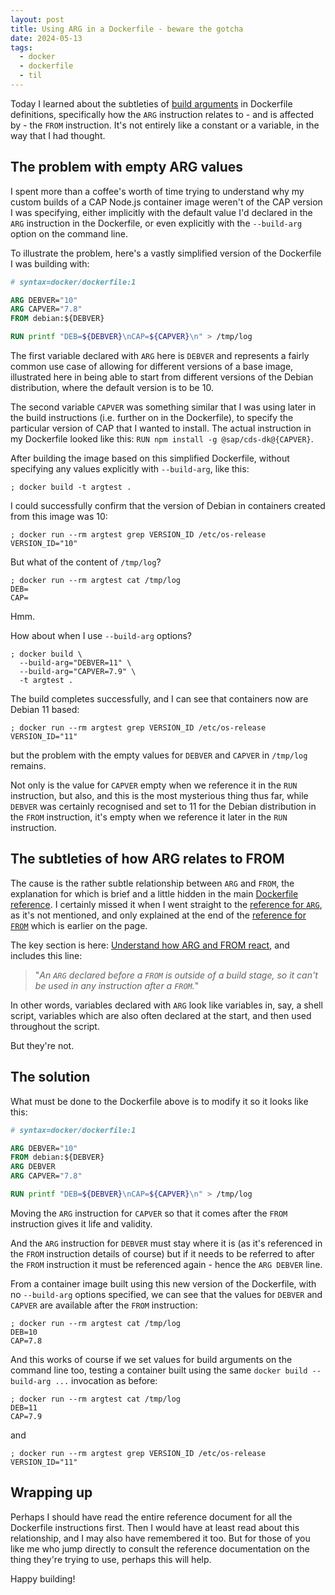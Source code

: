 ```yaml
---
layout: post
title: Using ARG in a Dockerfile - beware the gotcha
date: 2024-05-13
tags:
  - docker
  - dockerfile
  - til
---
```

Today I learned about the subtleties of [build arguments](https://docs.docker.com/build/guide/build-args/) in Dockerfile definitions, specifically how the `ARG` instruction relates to - and is affected by - the `FROM` instruction. It's not entirely like a constant or a variable, in the way that I had thought.

## The problem with empty ARG values

I spent more than a coffee's worth of time trying to understand why my custom builds of a CAP Node.js container image weren't of the CAP version I was specifying, either implicitly with the default value I'd declared in the `ARG` instruction in the Dockerfile, or even explicitly with the `--build-arg` option on the command line.

To illustrate the problem, here's a vastly simplified version of the Dockerfile I was building with:

```dockerfile
# syntax=docker/dockerfile:1

ARG DEBVER="10"
ARG CAPVER="7.8"
FROM debian:${DEBVER}

RUN printf "DEB=${DEBVER}\nCAP=${CAPVER}\n" > /tmp/log
```

The first variable declared with `ARG` here is `DEBVER` and represents a fairly common use case of allowing for different versions of a base image, illustrated here in being able to start from different versions of the Debian distribution, where the default version is to be 10.

The second variable `CAPVER` was something similar that I was using later in the build instructions (i.e. further on in the Dockerfile), to specify the particular version of CAP that I wanted to install. The actual instruction in my Dockerfile looked like this: `RUN npm install -g @sap/cds-dk@{CAPVER}`.

After building the image based on this simplified Dockerfile, without specifying any values explicitly with `--build-arg`, like this:

```shell
; docker build -t argtest .
```

I could successfully confirm that the version of Debian in containers created from this image was 10:

```shell
; docker run --rm argtest grep VERSION_ID /etc/os-release
VERSION_ID="10"
```

But what of the content of `/tmp/log`?

```shell
; docker run --rm argtest cat /tmp/log
DEB=
CAP=
```

Hmm.

How about when I use `--build-arg` options? 

```shell
; docker build \
  --build-arg="DEBVER=11" \
  --build-arg="CAPVER=7.9" \
  -t argtest .
```

The build completes successfully, and I can see that containers now are Debian 11 based:

```shell
; docker run --rm argtest grep VERSION_ID /etc/os-release
VERSION_ID="11"
```

but the problem with the empty values for `DEBVER` and `CAPVER` in `/tmp/log` remains.

Not only is the value for `CAPVER` empty when we reference it in the `RUN` instruction, but also, and this is the most mysterious thing thus far, while `DEBVER` was certainly recognised and set to 11 for the Debian distribution in the `FROM` instruction, it's empty when we reference it later in the `RUN` instruction.

## The subtleties of how ARG relates to FROM 

The cause is the rather subtle relationship between `ARG` and `FROM`, the explanation for which is brief and a little hidden in the main [Dockerfile reference](https://docs.docker.com/reference/dockerfile/). I certainly missed it when I went straight to the [reference for `ARG`](https://docs.docker.com/reference/dockerfile/#arg), as it's not mentioned, and only explained at the end of the [reference for `FROM`](https://docs.docker.com/reference/dockerfile/#from) which is earlier on the page.

The key section is here: [Understand how ARG and FROM react](https://docs.docker.com/reference/dockerfile/#understand-how-arg-and-from-interact), and includes this line:

> "_An `ARG` declared before a `FROM` is outside of a build stage, so it can't be used in any instruction after a `FROM`._"

In other words, variables declared with `ARG` look like variables in, say, a shell script, variables which are also often declared at the start, and then used throughout the script.

But they're not.

## The solution

What must be done to the Dockerfile above is to modify it so it looks like this:

```dockerfile
# syntax=docker/dockerfile:1

ARG DEBVER="10"
FROM debian:${DEBVER}
ARG DEBVER
ARG CAPVER="7.8"

RUN printf "DEB=${DEBVER}\nCAP=${CAPVER}\n" > /tmp/log
```

Moving the `ARG` instruction for `CAPVER` so that it comes after the `FROM` instruction gives it life and validity.

And the `ARG` instruction for `DEBVER` must stay where it is (as it's referenced in the `FROM` instruction details of course) but if it needs to be referred to after the `FROM` instruction it must be referenced again - hence the `ARG DEBVER` line.

From a container image built using this new version of the Dockerfile, with no `--build-arg` options specified, we can see that the values for `DEBVER` and `CAPVER` are available after the `FROM` instruction:

```shell
; docker run --rm argtest cat /tmp/log
DEB=10
CAP=7.8
```

And this works of course if we set values for build arguments on the command line too, testing a container built using the same `docker build --build-arg ...` invocation as before:

```shell
; docker run --rm argtest cat /tmp/log
DEB=11
CAP=7.9
```

and

```shell
; docker run --rm argtest grep VERSION_ID /etc/os-release
VERSION_ID="11"
```

## Wrapping up

Perhaps I should have read the entire reference document for all the Dockerfile instructions first. Then I would have at least read about this relationship, and I may also have remembered it too. But for those of you like me who jump directly to consult the reference documentation on the thing they're trying to use, perhaps this will help.

Happy building!
